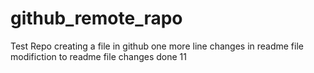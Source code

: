 # github_remote_rapo
Test Repo
creating a file in github
one more line
changes in readme file 
modifiction to readme file
changes done 11